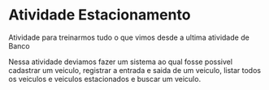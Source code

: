 # Atividade Estacionamento

 Atividade para treinarmos tudo o que vimos desde a ultima atividade de Banco

 Nessa atividade deviamos fazer um sistema ao qual fosse possivel cadastrar um veiculo, registrar a entrada e saida de um veiculo, listar todos os veiculos e veiculos estacionados e buscar um veiculo.
